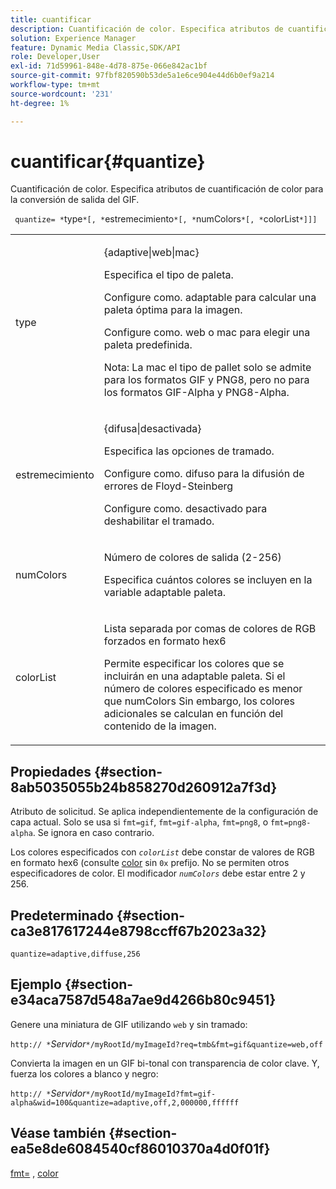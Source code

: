 ```yaml
---
title: cuantificar
description: Cuantificación de color. Especifica atributos de cuantificación de color para la conversión de salida del GIF.
solution: Experience Manager
feature: Dynamic Media Classic,SDK/API
role: Developer,User
exl-id: 71d59961-848e-4d78-875e-066e842ac1bf
source-git-commit: 97fbf820590b53de5a1e6ce904e44d6b0ef9a214
workflow-type: tm+mt
source-wordcount: '231'
ht-degree: 1%

---
```


# cuantificar{#quantize}

Cuantificación de color. Especifica atributos de cuantificación de color para la conversión de salida del GIF.

` quantize= *`type`*[, *`estremecimiento`*[, *`numColors`*[, *`colorList`*]]]`

<table id="table_A669A9058C8043A5BAE80B03A13B015B"> 
 <tbody> 
  <tr> 
   <td colname="col1"> <p> <span class="codeph"> <span class="varname"> type </span> </span> </p> </td> 
   <td colname="col2"> <p> <span class="codeph"> {adaptive|web|mac} </span> </p> <p>Especifica el tipo de paleta. </p> <p>Configure como. <span class="codeph"> adaptable </span> para calcular una paleta óptima para la imagen. </p> <p>Configure como. <span class="codeph"> web </span> o <span class="codeph"> mac </span> para elegir una paleta predefinida. </p> <p> <p>Nota: La <span class="codeph"> mac </span> el tipo de pallet solo se admite para los formatos GIF y PNG8, pero no para los formatos GIF-Alpha y PNG8-Alpha.</p> </p> </td> 
  </tr> 
  <tr> 
   <td colname="col1"> <p> <span class="codeph"> <span class="varname"> estremecimiento </span> </span> </p> </td> 
   <td colname="col2"> <p> <span class="codeph"> {difusa|desactivada} </span> </p> <p>Especifica las opciones de tramado. </p> <p>Configure como. <span class="codeph"> difuso </span> para la difusión de errores de Floyd-Steinberg </p> <p>Configure como. <span class="codeph"> desactivado </span> para deshabilitar el tramado.</p> </td> 
  </tr> 
  <tr> 
   <td colname="col1"> <p> <span class="codeph"> <span class="varname"> numColors </span> </span> </p> </td> 
   <td colname="col2"> <p>Número de colores de salida (2-256) </p> <p>Especifica cuántos colores se incluyen en la variable <span class="codeph"> adaptable </span> paleta.</p> </td> 
  </tr> 
  <tr> 
   <td colname="col1"> <p> <span class="codeph"> <span class="varname"> colorList </span> </span> </p> </td> 
   <td colname="col2"> <p>Lista separada por comas de colores de RGB forzados en formato hex6 </p> <p>Permite especificar los colores que se incluirán en una <span class="codeph"> adaptable </span> paleta. Si el número de colores especificado es menor que <span class="codeph"> <span class="varname"> numColors </span> </span>Sin embargo, los colores adicionales se calculan en función del contenido de la imagen.</p> </td> 
  </tr> 
 </tbody> 
</table>

## Propiedades {#section-8ab5035055b24b858270d260912a7f3d}

Atributo de solicitud. Se aplica independientemente de la configuración de capa actual. Solo se usa si `fmt=gif`, `fmt=gif-alpha`, `fmt=png8`, o `fmt=png8-alpha`. Se ignora en caso contrario.

Los colores especificados con *`colorList`* debe constar de valores de RGB en formato hex6 (consulte [color](/help/aem-is-ir-api/is-api/http-ref/image-serving-api-ref/c-http-protocol-reference/c-command-reference/r-color-commandref.md) sin `0x` prefijo. No se permiten otros especificadores de color. El modificador *`numColors`* debe estar entre 2 y 256.

## Predeterminado {#section-ca3e817617244e8798ccff67b2023a32}

`quantize=adaptive,diffuse,256`

## Ejemplo {#section-e34aca7587d548a7ae9d4266b80c9451}

Genere una miniatura de GIF utilizando `web` y sin tramado:

`http:// *`*Servidor*`*/myRootId/myImageId?req=tmb&fmt=gif&quantize=web,off`

Convierta la imagen en un GIF bi-tonal con transparencia de color clave. Y, fuerza los colores a blanco y negro:

`http:// *`*Servidor*`*/myRootId/myImageId?fmt=gif-alpha&wid=100&quantize=adaptive,off,2,000000,ffffff`

## Véase también {#section-ea5e8de6084540cf86010370a4d0f01f}

[fmt=](../../../../../is-api/http-ref/image-serving-api-ref/c-http-protocol-reference/c-command-reference/r-is-http-fmt.md#reference-cdf10043423b45ba9fe15157fb3ae37a) , [color](/help/aem-is-ir-api/is-api/http-ref/image-serving-api-ref/c-http-protocol-reference/c-data-types/r-is-http-color.md)
